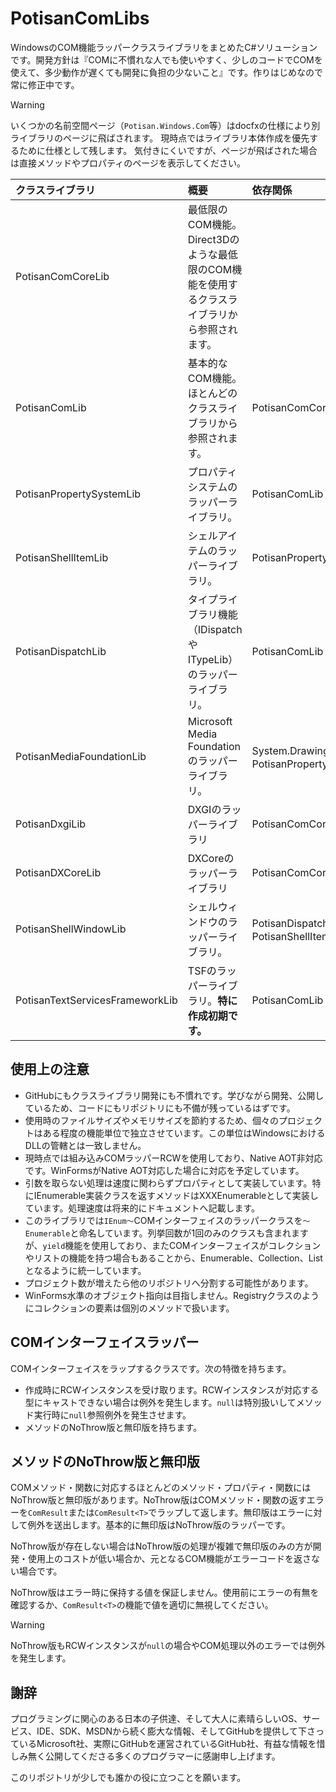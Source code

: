 # PotisanComLibs

WindowsのCOM機能ラッパークラスライブラリをまとめたC#ソリューションです。開発方針は『COMに不慣れな人でも使いやすく、少しのコードでCOMを使えて、多少動作が遅くても開発に負担の少ないこと』です。作りはじめなので常に修正中です。

> [!WARNING]
> いくつかの名前空間ページ（`Potisan.Windows.Com`等）はdocfxの仕様により別ライブラリのページに飛ばされます。
> 現時点ではライブラリ本体作成を優先するために仕様として残します。
> 気付きにくいですが、ページが飛ばされた場合は直接メソッドやプロパティのページを表示してください。

|クラスライブラリ|概要|依存関係|
|:--|:--|:--|
|PotisanComCoreLib|最低限のCOM機能。Direct3Dのような最低限のCOM機能を使用するクラスライブラリから参照されます。||
|PotisanComLib|基本的なCOM機能。ほとんどのクラスライブラリから参照されます。|PotisanComCoreLib|
|PotisanPropertySystemLib|プロパティシステムのラッパーライブラリ。|PotisanComLib|
|PotisanShellItemLib|シェルアイテムのラッパーライブラリ。|PotisanPropertySystemLib|
|PotisanDispatchLib|タイプライブラリ機能（IDispatchやITypeLib）のラッパーライブラリ。|PotisanComLib|
|PotisanMediaFoundationLib|Microsoft Media Foundationのラッパーライブラリ。|System.Drawing.Common、PotisanPropertySystemLib|
|PotisanDxgiLib|DXGIのラッパーライブラリ|PotisanComCoreLib|
|PotisanDXCoreLib|DXCoreのラッパーライブラリ|PotisanComCoreLib|
|PotisanShellWindowLib|シェルウィンドウのラッパーライブラリ。|PotisanDispatchLib、PotisanShellItemLib|
|PotisanTextServicesFrameworkLib|TSFのラッパーライブラリ。**特に作成初期です。**|PotisanComLib|

## 使用上の注意

- GitHubにもクラスライブラリ開発にも不慣れです。学びながら開発、公開しているため、コードにもリポジトリにも不備が残っているはずです。
- 使用時のファイルサイズやメモリサイズを節約するため、個々のプロジェクトはある程度の機能単位で独立させています。この単位はWindowsにおけるDLLの管轄とは一致しません。
- 現時点では組み込みCOMラッパーRCWを使用しており、Native AOT非対応です。WinFormsがNative AOT対応した場合に対応を予定しています。
- 引数を取らない処理は速度に関わらずプロパティとして実装しています。特にIEnumerable実装クラスを返すメソッドはXXXEnumerableとして実装しています。処理速度は将来的にドキュメントへ記載します。
- このライブラリでは`IEnum～`COMインターフェイスのラッパークラスを`～Enumerable`と命名しています。列挙回数が1回のみのクラスも含まれますが、`yield`機能を使用しており、またCOMインターフェイスがコレクションやリストの機能を持つ場合もあることから、Enumerable、Collection、Listとなるように統一しています。
- プロジェクト数が増えたら他のリポジトリへ分割する可能性があります。
- WinForms水準のオブジェクト指向は目指しません。Registryクラスのようにコレクションの要素は個別のメソッドで扱います。

## COMインターフェイスラッパー

COMインターフェイスをラップするクラスです。次の特徴を持ちます。

- 作成時にRCWインスタンスを受け取ります。RCWインスタンスが対応する型にキャストできない場合は例外を発生します。`null`は特別扱いしてメソッド実行時に`null`参照例外を発生させます。
- メソッドのNoThrow版と無印版を持ちます。

## メソッドのNoThrow版と無印版

COMメソッド・関数に対応するほとんどのメソッド・プロパティ・関数にはNoThrow版と無印版があります。NoThrow版はCOMメソッド・関数の返すエラーを`ComResult`または`ComResult<T>`でラップして返します。無印版はエラーに対して例外を送出します。基本的に無印版はNoThrow版のラッパーです。

NoThrow版が存在しない場合はNoThrow版の処理が複雑で無印版のみの方が開発・使用上のコストが低い場合か、元となるCOM機能がエラーコードを返さない場合です。

NoThrow版はエラー時に保持する値を保証しません。使用前にエラーの有無を確認するか、`ComResult<T>`の機能で値を適切に無視してください。

> [!WARNING]
> NoThrow版もRCWインスタンスが`null`の場合やCOM処理以外のエラーでは例外を発生します。

## 謝辞

プログラミングに関心のある日本の子供達、そして大人に素晴らしいOS、サービス、IDE、SDK、MSDNから続く膨大な情報、そしてGitHubを提供して下さっているMicrosoft社、実際にGitHubを運営されているGitHub社、有益な情報を惜しみ無く公開してくださる多くのプログラマーに感謝申し上げます。

このリポジトリが少しでも誰かの役に立つことを願います。
